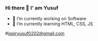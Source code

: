### Hi there 👋 I' am Yusuf 

- 🔭 I’m currently working on Software
- 🌱 I’m currently learning HTML, CSS, JS
<!--
**yispir/yispir** is a ✨ _special_ ✨ repository because its `README.md` (this file) appears on your GitHub profile.

Here are some ideas to get you started:

- 🔭 I’m currently working on Software
- 🌱 I’m currently learning HTML,CSS,JS
- 👯 I’m looking to collaborate on ...
- 🤔 I’m looking for help with ...
- 💬 Ask me about ...
- 📫 How to reach me: ...
- 😄 Pronouns: ...
- ⚡ Fun fact: ...
-->
#ispiryusuf0202@gmail.com
